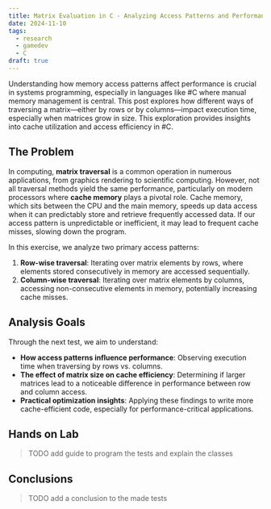 ```yaml
---
title: Matrix Evaluation in C - Analyzing Access Patterns and Performance
date: 2024-11-10
tags:
  - research
  - gamedev
  - C
draft: true
---
```

Understanding how memory access patterns affect performance is crucial in systems programming, especially in languages like #C where manual memory management is central. This post explores how different ways of traversing a matrix—either by rows or by columns—impact execution time, especially when matrices grow in size. This exploration provides insights into cache utilization and access efficiency in #C.

## The Problem

In computing, **matrix traversal** is a common operation in numerous applications, from graphics rendering to scientific computing. However, not all traversal methods yield the same performance, particularly on modern processors where **cache memory** plays a pivotal role. Cache memory, which sits between the CPU and the main memory, speeds up data access when it can predictably store and retrieve frequently accessed data. If our access pattern is unpredictable or inefficient, it may lead to frequent cache misses, slowing down the program.

In this exercise, we analyze two primary access patterns:

1. **Row-wise traversal**: Iterating over matrix elements by rows, where elements stored consecutively in memory are accessed sequentially.
2. **Column-wise traversal**: Iterating over matrix elements by columns, accessing non-consecutive elements in memory, potentially increasing cache misses.

## Analysis Goals

Through the next test, we aim to understand:

- **How access patterns influence performance**: Observing execution time when traversing by rows vs. columns.
- **The effect of matrix size on cache efficiency**: Determining if larger matrices lead to a noticeable difference in performance between row and column access.
- **Practical optimization insights**: Applying these findings to write more cache-efficient code, especially for performance-critical applications.

## Hands on Lab

> TODO add guide to program the tests and explain the classes

## Conclusions

> TODO add a conclusion to the made tests